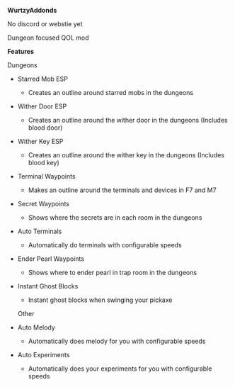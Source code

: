 **WurtzyAddonds**

No discord or webstie yet

Dungeon focused QOL mod

**Features**

Dungeons
- Starred Mob ESP
  - Creates an outline around starred mobs in the dungeons
  
- Wither Door ESP
  - Creates an outline around the wither door in the dungeons (Includes blood door)
 
- Wither Key ESP
  - Creates an outline around the wither key in the dungeons (Includes blood key)
  
- Terminal Waypoints
  - Makes an outline around the terminals and devices in F7 and M7
    
- Secret Waypoints
  - Shows where the secrets are in each room in the dungeons
    
- Auto Terminals
  - Automatically do terminals with configurable speeds
    
- Ender Pearl Waypoints
  - Shows where to ender pearl in trap room in the dungeons
    
- Instant Ghost Blocks
  - Instant ghost blocks when swinging your pickaxe
 
  Other
 - Auto Melody
   - Automatically does melody for you with configurable speeds

- Auto Experiments
   - Automatically does your experiments for you with configurable speeds
